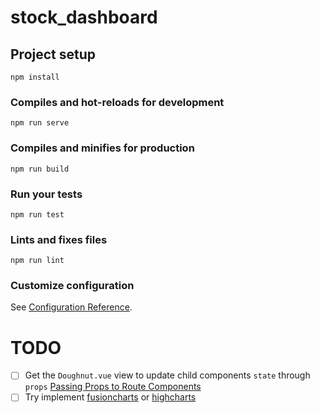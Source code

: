 # stock_dashboard

## Project setup
```
npm install
```

### Compiles and hot-reloads for development
```
npm run serve
```

### Compiles and minifies for production
```
npm run build
```

### Run your tests
```
npm run test
```

### Lints and fixes files
```
npm run lint
```

### Customize configuration
See [Configuration Reference](https://cli.vuejs.org/config/).

# TODO
- [ ] Get the `Doughnut.vue` view to update child components `state` through `props` [Passing Props to Route Components](https://router.vuejs.org/guide/essentials/passing-props.html)
- [ ] Try implement [fusioncharts](https://www.fusioncharts.com/dev/getting-started/vue/your-first-chart-using-vuejs) or [highcharts](https://www.highcharts.com/docs/chart-and-series-types/variable-radius-pie-chart)